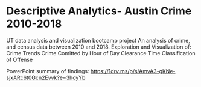 # Descriptive Analytics- Austin Crime 2010-2018
UT data analysis and visualization bootcamp project
An analysis of crime, and census data between 2010 and 2018.
Exploration and Visualization of:
  Crime Trends
  Crime Comitted by Hour of Day 
  Clearance Time
  Classification of Offense
  
  PowerPoint summary of findings: https://1drv.ms/p/s!AmvA3-gKNe-sjxARc6t0Gcn2Evvk?e=3hoyYb 
